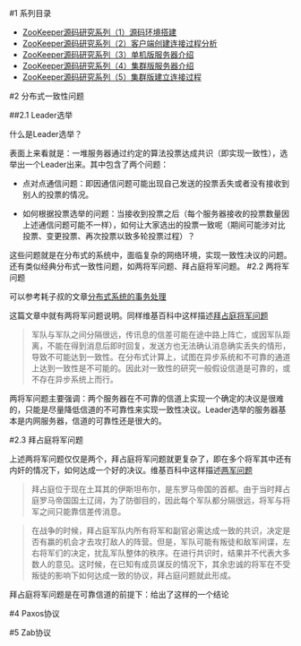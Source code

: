 #1 系列目录

-	[ZooKeeper源码研究系列（1）源码环境搭建](http://my.oschina.net/pingpangkuangmo/blog/484955)
-	[ZooKeeper源码研究系列（2）客户端创建连接过程分析](http://my.oschina.net/pingpangkuangmo/blog/486780)
-	[ZooKeeper源码研究系列（3）单机版服务器介绍](http://my.oschina.net/pingpangkuangmo/blog/491673)
-	[ZooKeeper源码研究系列（4）集群版服务器介绍](http://my.oschina.net/pingpangkuangmo/blog/495311)
-	[ZooKeeper源码研究系列（5）集群版建立连接过程](http://my.oschina.net/pingpangkuangmo/blog/496136)

#2 分布式一致性问题

##2.1 Leader选举

什么是Leader选举？

表面上来看就是：一堆服务器通过约定的算法投票达成共识（即实现一致性），选举出一个Leader出来。其中包含了两个问题：

-	点对点通信问题：即因通信问题可能出现自己发送的投票丢失或者没有接收到别人的投票的情况。

-	如何根据投票选举的问题：当接收到投票之后（每个服务器接收的投票数量因上述通信问题可能不一样），如何让大家选出的投票一致呢（期间可能涉对比投票、变更投票、再次投票以致多轮投票过程）？

这些问题就是在分布式的系统中，面临复杂的网络环境，实现一致性决议的问题。还有类似经典分布式一致性问题，如两将军问题、拜占庭将军问题。
#2.2 两将军问题

可以参考耗子叔的文章[分布式系统的事务处理](http://coolshell.cn/articles/10910.html)

这篇文章中就有两将军问题说明。同样维基百科中这样描述[拜占庭将军问题](https://zh.wikipedia.org/wiki/%E6%8B%9C%E5%8D%A0%E5%BA%AD%E5%B0%86%E5%86%9B%E9%97%AE%E9%A2%98)

>军队与军队之间分隔很远，传讯息的信差可能在途中路上阵亡，或因军队距离，不能在得到消息后即时回复，发送方也无法确认消息确实丢失的情形，导致不可能达到一致性。在分布式计算上，试图在异步系统和不可靠的通道上达到一致性是不可能的。因此对一致性的研究一般假设信道是可靠的，或不存在异步系统上而行。

两将军问题主要强调：两个服务器在不可靠的信道上实现一个确定的决议是很难的，只能是尽量降低信道的不可靠性来实现一致性决议。Leader选举的服务器基本是内网服务器，信道的可靠性还是很大的。

#2.3 拜占庭将军问题

上述两将军问题仅仅是两个，拜占庭将军问题就更复杂了，即在多个将军其中还有内奸的情况下，如何达成一个好的决议。维基百科中这样描述[两军问题](https://zh.wikipedia.org/wiki/%E6%8B%9C%E5%8D%A0%E5%BA%AD%E5%B0%86%E5%86%9B%E9%97%AE%E9%A2%98)

>拜占庭位于现在土耳其的伊斯坦布尔，是东罗马帝国的首都。由于当时拜占庭罗马帝国国土辽阔，为了防御目的，因此每个军队都分隔很远，将军与将军之间只能靠信差传消息。

>在战争的时候，拜占庭军队内所有将军和副官必需达成一致的共识，决定是否有赢的机会才去攻打敌人的阵营。但是，军队可能有叛徒和敌军间谍，左右将军们的决定，扰乱军队整体的秩序。在进行共识时，结果并不代表大多数人的意见。这时候，在已知有成员谋反的情况下，其余忠诚的将军在不受叛徒的影响下如何达成一致的协议，拜占庭问题就此形成。

拜占庭将军问题是在可靠信道的前提下：给出了这样的一个结论

#4 Paxos协议

#5 Zab协议
